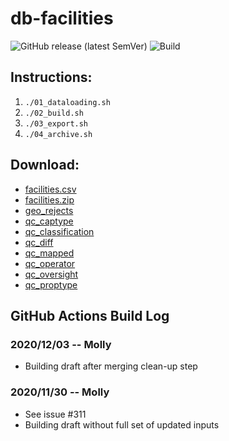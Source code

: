 # db-facilities 
![GitHub release (latest SemVer)](https://img.shields.io/github/v/release/NYCPlanning/db-facilities?label=version)
![Build](https://github.com/NYCPlanning/db-facilities/workflows/Build/badge.svg)

## Instructions:
1. `./01_dataloading.sh`
2. `./02_build.sh`
3. `./03_export.sh`
4. `./04_archive.sh`

## Download: 
+ [facilities.csv](https://edm-publishing.nyc3.digitaloceanspaces.com/db-facilities/latest/output/facilities.csv)
+ [facilities.zip](https://edm-publishing.nyc3.digitaloceanspaces.com/db-facilities/latest/output/facilities/facilities.zip)
+ [geo_rejects](https://edm-publishing.nyc3.digitaloceanspaces.com/db-facilities/latest/output/geo_rejects.csv)
+ [qc_captype](https://edm-publishing.nyc3.digitaloceanspaces.com/db-facilities/latest/output/qc_captype.csv)
+ [qc_classification](https://edm-publishing.nyc3.digitaloceanspaces.com/db-facilities/latest/output/qc_classification.csv)
+ [qc_diff](https://edm-publishing.nyc3.digitaloceanspaces.com/db-facilities/latest/output/qc_diff.csv)
+ [qc_mapped](https://edm-publishing.nyc3.digitaloceanspaces.com/db-facilities/latest/output/qc_mapped.csv)
+ [qc_operator](https://edm-publishing.nyc3.digitaloceanspaces.com/db-facilities/latest/output/qc_operator.csv)
+ [qc_oversight](https://edm-publishing.nyc3.digitaloceanspaces.com/db-facilities/latest/output/qc_oversight.csv)
+ [qc_proptype](https://edm-publishing.nyc3.digitaloceanspaces.com/db-facilities/latest/output/qc_proptype.csv)

## GitHub Actions Build Log
### 2020/12/03 -- Molly
+ Building draft after merging clean-up step 

### 2020/11/30 -- Molly
+ See issue #311
+ Building draft without full set of updated inputs
